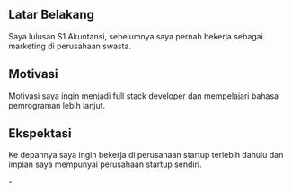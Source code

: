 [//]: # (Ceritakan sedikit tentang latar belakangmu seperti pendidikan terakhir atau pekerjaan sebelumnya)
## Latar Belakang
Saya lulusan S1 Akuntansi, sebelumnya saya pernah bekerja sebagai marketing di perusahaan swasta.

[//]: # (Motivasi apa yang mendorongmu untuk ikut program coding bootcamp di Hacktiv8?)
## Motivasi
Motivasi saya ingin menjadi full stack developer dan mempelajari bahasa pemrograman lebih lanjut.

[//]: # (Beri tahu kami, apa yang ingin kamu dapatkan di Hacktiv8 dan apa yang ingin kamu capai setelah lulus dari sini?)
## Ekspektasi
Ke depannya saya ingin bekerja di perusahaan startup terlebih dahulu dan impian saya mempunyai perusahaan startup sendiri.

[//]: # (Apakah ada hal lain yang ingin disampaikan? Bila ada, kamu bebas untuk menuliskannya)
-
